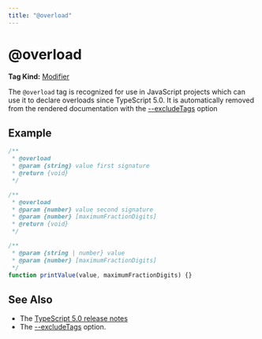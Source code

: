 ```yaml
---
title: "@overload"
---
```


# @overload

**Tag Kind:** [Modifier](../tags.md#Modifier-Tags)

The `@overload` tag is recognized for use in JavaScript projects which can use it to declare overloads since TypeScript 5.0. It is automatically removed from the rendered
documentation with the [--excludeTags](../options/comments.md#excludeTags) option

## Example

```js
/**
 * @overload
 * @param {string} value first signature
 * @return {void}
 */

/**
 * @overload
 * @param {number} value second signature
 * @param {number} [maximumFractionDigits]
 * @return {void}
 */

/**
 * @param {string | number} value
 * @param {number} [maximumFractionDigits]
 */
function printValue(value, maximumFractionDigits) {}
```

## See Also

-   The [TypeScript 5.0 release notes](https://devblogs.microsoft.com/typescript/announcing-typescript-5-0/#overload-support-in-jsdoc)
-   The [--excludeTags](../options/comments.md#excludeTags) option.
